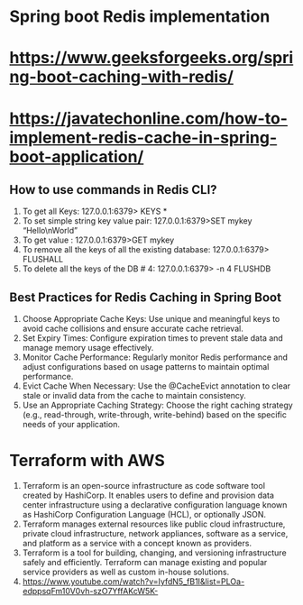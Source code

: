 # Spring boot Redis implementation
# https://www.geeksforgeeks.org/spring-boot-caching-with-redis/
# https://javatechonline.com/how-to-implement-redis-cache-in-spring-boot-application/

## How to use commands in Redis CLI?
1) To get all Keys: 127.0.0.1:6379> KEYS *
2) To set simple string key value pair: 127.0.0.1:6379>SET mykey “Hello\nWorld”
3) To get value : 127.0.0.1:6379>GET mykey
4) To remove all the keys of all the existing database:  127.0.0.1:6379> FLUSHALL
5) To delete all the keys of the DB # 4:  127.0.0.1:6379> -n 4 FLUSHDB

## Best Practices for Redis Caching in Spring Boot
1) Choose Appropriate Cache Keys: Use unique and meaningful keys to avoid cache collisions and ensure accurate cache retrieval.
2) Set Expiry Times: Configure expiration times to prevent stale data and manage memory usage effectively.
3) Monitor Cache Performance: Regularly monitor Redis performance and adjust configurations based on usage patterns to maintain optimal performance.
4) Evict Cache When Necessary: Use the @CacheEvict annotation to clear stale or invalid data from the cache to maintain consistency.
5) Use an Appropriate Caching Strategy: Choose the right caching strategy (e.g., read-through, write-through, write-behind) based on the specific needs of your application.

# Terraform with AWS
1) Terraform is an open-source infrastructure as code software tool created by HashiCorp. It enables users to define and provision data center infrastructure using a declarative configuration language known as HashiCorp Configuration Language (HCL), or optionally JSON.
2) Terraform manages external resources like public cloud infrastructure, private cloud infrastructure, network appliances, software as a service, and platform as a service with a concept known as providers.
3) Terraform is a tool for building, changing, and versioning infrastructure safely and efficiently. Terraform can manage existing and popular service providers as well as custom in-house solutions.
4) https://www.youtube.com/watch?v=IyfdN5_fB1I&list=PLOa-edppsqFm10V0vh-szO7YffAKcW5K-